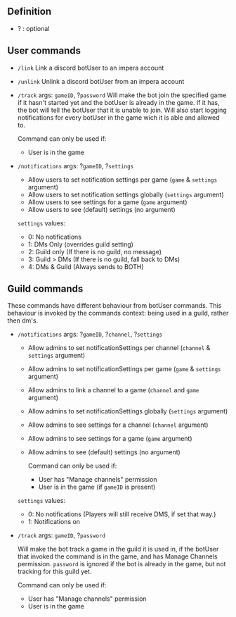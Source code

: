 ## Definition

- ? : optional

## User commands

- `/link`
  Link a discord botUser to an impera account

- `/unlink`
  Unlink a discord botUser from an impera account

- `/track`
  args: `gameID`, ?`password`
  Will make the bot join the specified game if it hasn't started yet and the botUser is already in the game. If it has,
  the bot will tell the botUser that it is unable to join. Will also start logging notifications for every botUser in
  the game wich it is able and allowed to.

  Command can only be used if:

    - User is in the game

- `/notifications`
  args: ?`gameID`, ?`settings`

    - Allow users to set notification settings per game (`game` & `settings` argument)
    - Allow users to set notification settings globally (`settings` argument)
    - Allow users to see settings for a game (`game` argument)
    - Allow users to see (default) settings (no argument)

  `settings` values:

    - 0: No notifications
    - 1: DMs Only (overrides guild setting)
    - 2: Guild only (If there is no guild, no message)
    - 3: Guild > DMs (If there is no guild, fall back to DMs)
    - 4: DMs & Guild (Always sends to BOTH)

## Guild commands

These commands have different behaviour from botUser commands. This behaviour is invoked by the commands context: being
used in a guild, rather then dm's.

- `/notifications`
  args: ?`gameID`, ?`channel`, ?`settings`

    - Allow admins to set notificationSettings per channel (`channel` & `settings` argument)
    - Allow admins to set notificationSettings per game (`game` & `settings` argument)
    - Allow admins to link a channel to a game (`channel` and `game` argument)
    - Allow admins to set notificationSettings globally (`settings` argument)
    - Allow admins to see settings for a channel (`channel` argument)
    - Allow admins to see settings for a game (`game` argument)
    - Allow admins to see (default) settings (no argument)

      Command can only be used if:

        - User has "Manage channels" permission
        - User is in the game (if `gameID` is present)

  `settings` values:

  - 0: No notifications (Players will still receive DMS, if set that way.)
  - 1: Notifications on

- `/track`
  args: `gameID`, ?`password`

  Will make the bot track a game in the guild it is used in, if the botUser that invoked the command is in the game, and
  has Manage Channels permission. `password` is ignored if the bot is already in the game, but not tracking for this
  guild yet.

  Command can only be used if:

  - User has "Manage channels" permission
  - User is in the game
